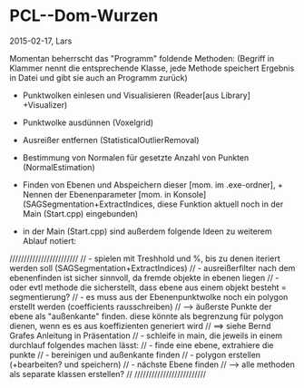 # PCL--Dom-Wurzen
2015-02-17, Lars

Momentan beherrscht das "Programm" foldende Methoden:
(Begriff in Klammer nennt die entsprechende Klasse, jede Methode speichert Ergebnis in Datei und gibt sie auch an Programm zurück)

- Punktwolken einlesen und Visualisieren (Reader[aus Library] +Visualizer)
- Punktwolke ausdünnen (Voxelgrid)
- Ausreißer entfernen (StatisticalOutlierRemoval)
- Bestimmung von Normalen für gesetzte Anzahl von Punkten (NormalEstimation)
- Finden von Ebenen und Abspeichern dieser [mom. im .exe-ordner], + Nennen der Ebenenparameter [mom. in Konsole](SAGSegmentation+ExtractIndices, diese Funktion aktuell noch in der Main (Start.cpp) eingebunden)

- in der Main (Start.cpp) sind außerdem folgende Ideen zu weiterem Ablauf notiert:

////////////////////////
// - spielen mit Treshhold und %, bis zu denen iteriert werden soll (SAGSegmentation+ExtractIndices)
// - ausreißerfilter nach dem ebenenfinden ist sicher sinnvoll, da fremde objekte in ebenen liegen
// - oder evtl methode die sicherstellt, dass ebene aus einem objekt besteht = segmentierung?
// - es muss aus der Ebenenpunktwolke noch ein polygon erstellt werden (coefficients rausschreiben)
// --> äußerste Punkte der ebene als "außenkante" finden. diese könnte als begrenzung für polygon dienen, wenn es es aus koeffizienten generiert wird
// ==> siehe Bernd Grafes Anleitung in Präsentation 
// - schleife in main, die jeweils in einem durchlauf folgendes machen lässt:
// - finde eine ebene, extrahiere die punkte 
// - bereinigen und außenkante finden
// - polygon erstellen (+bearbeiten? und speichern)
// - nächste Ebene finden
// --> alle methoden als separate klassen erstellen?
//
/////////////////////////
